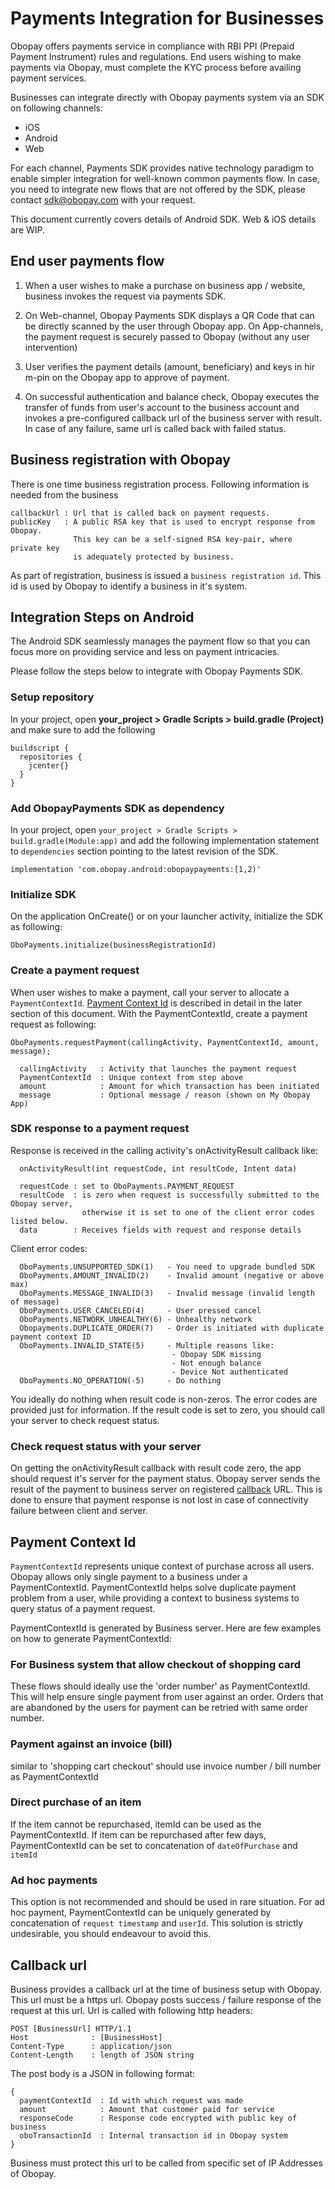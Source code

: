 # Payments Integration for Businesses

Obopay offers payments service in compliance with RBI PPI (Prepaid Payment Instrument) rules and regulations. End users wishing to make payments via Obopay, must complete the KYC process before availing payment services. 

Businesses can integrate directly with Obopay payments system via an SDK on following channels:

- iOS
- Android
- Web 

For each channel, Payments SDK provides native technology paradigm to enable simpler integration for well-known common payments flow. In case, you need to integrate new flows that are not offered by the SDK, please contact sdk@obopay.com with your request. 

This document currently covers details of Android SDK. Web & iOS details are WIP.

## End user payments flow

1) When a user wishes to make a purchase on business app / website, business invokes the request via payments SDK. 

2) On Web-channel, Obopay Payments SDK displays a QR Code that can be directly scanned by the user through Obopay app. On App-channels, the payment request is securely passed to Obopay (without any user intervention)

3) User verifies the payment details (amount, beneficiary) and keys in hir m-pin on the Obopay app to approve of payment.

4) On successful authentication and balance check, Obopay executes the transfer of funds from user's account to the business account and invokes a pre-configured callback url of the business server with result. In case of any failure, same url is called back with failed status.

## Business registration with Obopay

There is one time business registration process. Following information is needed from the business

    callbackUrl : Url that is called back on payment requests.
    publicKey   : A public RSA key that is used to encrypt response from Obopay. 
                  This key can be a self-signed RSA key-pair, where private key 
                  is adequately protected by business.

As part of registration, business is issued a `business registration id`. This id is used by Obopay to identify a business in it's system.

## Integration Steps on Android

The Android SDK seamlessly manages the payment flow so that you can focus more on providing service and less on payment intricacies.

Please follow the steps below to integrate with Obopay Payments SDK.

### Setup repository

In your project, open **your_project > Gradle Scripts > build.gradle (Project)** and make sure to add the following  

    buildscript {
      repositories {
        jcenter{}
      }
    }

### Add ObopayPayments SDK as dependency

In your project, open `your_project > Gradle Scripts > build.gradle(Module:app)` and add the following implementation statement to `dependencies` section pointing to the latest revision of the SDK.

    implementation 'com.obopay.android:obopaypayments:[1,2)'

### Initialize SDK

On the application OnCreate() or on your launcher activity, initialize the SDK as following:

    OboPayments.initialize(businessRegistrationId)


### Create a payment request

When user wishes to make a payment, call your server to allocate a `PaymentContextId`. [Payment Context Id](#payment-context-id) is described in detail in the later section of this document. With the PaymentContextId, create a payment request as following:

    OboPayments.requestPayment(callingActivity, PaymentContextId, amount, message);

      callingActivity   : Activity that launches the payment request
      PaymentContextId  : Unique context from step above
      amount            : Amount for which transaction has been initiated 
      message           : Optional message / reason (shown on My Obopay App)

### SDK response to a payment request

Response is received in the calling activity's onActivityResult callback like:

      onActivityResult(int requestCode, int resultCode, Intent data)

      requestCode : set to OboPayments.PAYMENT_REQUEST
      resultCode  : is zero when request is successfully submitted to the Obopay server, 
                    otherwise it is set to one of the client error codes listed below.
      data        : Receives fields with request and response details

  Client error codes:

      OboPayments.UNSUPPORTED_SDK(1)   - You need to upgrade bundled SDK
      OboPayments.AMOUNT_INVALID(2)    - Invalid amount (negative or above max)
      OboPayments.MESSAGE_INVALID(3)   - Invalid message (invalid length of message)
      OboPayments.USER_CANCELED(4)     - User pressed cancel
      OboPayments.NETWORK_UNHEALTHY(6) - Unhealthy network
      Obopayments.DUPLICATE_ORDER(7)   - Order is initiated with duplicate payment context ID
      OboPayments.INVALID_STATE(5)     - Multiple reasons like: 
                                        - Obopay SDK missing
                                        - Not enough balance
                                        - Device Not authenticated
      OboPayments.NO_OPERATION(-5)     - Do nothing                                  

You ideally do nothing when result code is non-zeros. The error codes are provided just for information. If the result code is set to zero, you should call your server to check request status.

### Check request status with your server

On getting the onActivityResult callback with result code zero, the app should request it's server for the payment status. Obopay server sends the result of the payment to business server on registered [callback](#callback-url) URL. This is done to ensure that payment response is not lost in case of connectivity failure between client and server. 

## Payment Context Id

`PaymentContextId` represents unique context of purchase across all users. Obopay allows only single payment to a business under a PaymentContextId. PaymentContextId helps solve duplicate payment problem from a user, while providing a context to business systems to query status of a payment request.

PaymentContextId is generated by Business server. Here are few examples on how to generate PaymentContextId:

### For Business system that allow checkout of shopping card

  These flows should ideally use the 'order number' as PaymentContextId. This will help ensure single payment from user against an order. Orders that are abandoned by the users for payment can be retried with same order number.

### Payment against an invoice (bill)

similar to 'shopping cart checkout' should use invoice number / bill number as PaymentContextId

### Direct purchase of an item 

If the item cannot be repurchased, itemId can be used as the PaymentContextId. If item can be repurchased after few days, PaymentContextId can be set to concatenation of `dateOfPurchase` and `itemId`

### Ad hoc payments

This option is not recommended and should be used in rare situation. For ad hoc payment, PaymentContextId can be uniquely generated by concatenation of `request timestamp` and `userId`. This solution is strictly undesirable, you should endeavour to avoid this.

## Callback url

Business provides a callback url at the time of business setup with Obopay. This url must be a https url. Obopay posts success / failure response of the request at this url. Url is called with following http headers:

    POST [BusinessUrl] HTTP/1.1
    Host              : [BusinessHost]
    Content-Type      : application/json
    Content-Length    : length of JSON string

The post body is a JSON in following format: 

    {
      paymentContextId  : Id with which request was made
      amount            : Amount that customer paid for service
      responseCode      : Response code encrypted with public key of business
      oboTransactionId  : Internal transaction id in Obopay system
    }

Business must protect this url to be called from specific set of IP Addresses of Obopay. 




